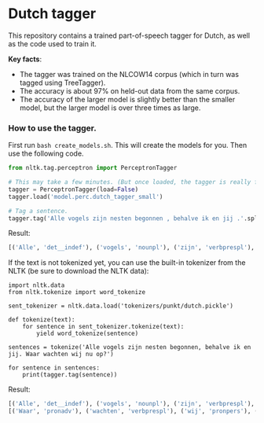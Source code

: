 # Dutch tagger

This repository contains a trained part-of-speech tagger for Dutch, as well as the code used to train it.

**Key facts**:

* The tagger was trained on the NLCOW14 corpus (which in turn was tagged using TreeTagger).
* The accuracy is about 97% on held-out data from the same corpus. 
* The accuracy of the larger model is slightly better than the smaller model, but the larger model is over three times as large.

### How to use the tagger.
First run `bash create_models.sh`. This will create the models for you. Then use the following code.

```python
from nltk.tag.perceptron import PerceptronTagger

# This may take a few minutes. (But once loaded, the tagger is really fast!)
tagger = PerceptronTagger(load=False)
tagger.load('model.perc.dutch_tagger_small')

# Tag a sentence.
tagger.tag('Alle vogels zijn nesten begonnen , behalve ik en jij .'.split())
```
Result:

```python
[('Alle', 'det__indef'), ('vogels', 'nounpl'), ('zijn', 'verbprespl'), ('nesten', 'nounpl'), ('begonnen', 'verbpapa'), (',', 'punc'), ('behalve', 'conjsubo'), ('ik', 'pronpers'), ('en', 'conjcoord'), ('jij', 'pronpers'), ('.', '$.')]
```

If the text is not tokenized yet, you can use the built-in tokenizer from the NLTK
(be sure to download the NLTK data):

```
import nltk.data
from nltk.tokenize import word_tokenize

sent_tokenizer = nltk.data.load('tokenizers/punkt/dutch.pickle')
    
def tokenize(text):
    for sentence in sent_tokenizer.tokenize(text):
        yield word_tokenize(sentence)

sentences = tokenize('Alle vogels zijn nesten begonnen, behalve ik en jij. Waar wachten wij nu op?')

for sentence in sentences:
    print(tagger.tag(sentence))
```

Result:
```python
[('Alle', 'det__indef'), ('vogels', 'nounpl'), ('zijn', 'verbprespl'), ('nesten', 'nounpl'), ('begonnen', 'verbpapa'), (',', 'punc'), ('behalve', 'conjsubo'), ('ik', 'pronpers'), ('en', 'conjcoord'), ('jij', 'pronpers'), ('.', '$.')]
[('Waar', 'pronadv'), ('wachten', 'verbprespl'), ('wij', 'pronpers'), ('nu', 'adv'), ('op', 'adv'), ('?', '$.')]
```
